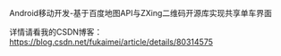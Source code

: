 

Android移动开发-基于百度地图API与ZXing二维码开源库实现共享单车界面

详情请看我的CSDN博客：
https://blog.csdn.net/fukaimei/article/details/80314575
